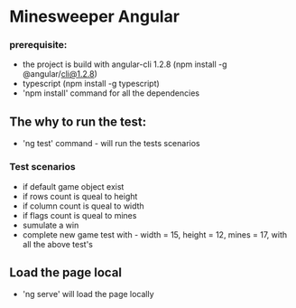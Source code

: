 # Minesweeper Angular

### prerequisite:
* the project is build with angular-cli 1.2.8 (npm install -g @angular/cli@1.2.8)
* typescript (npm install -g typescript)
* 'npm install' command for all the dependencies

## The why to run the test:
* 'ng test' command  - will run the tests scenarios

### Test scenarios
* if default game object exist
* if rows count is queal to height
* if column count is queal to width
* if flags count is queal to mines
* sumulate a win
* complete new game test with - width = 15, height = 12, mines = 17, with all the above test's

## Load the page local
* 'ng serve' will load the page locally

